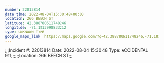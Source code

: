```yaml
---
number: 22013814
date_time: 2022-08-04T15:30:48+00:00
location: 266 BEECH ST
latitude: 42.388780611748246
longitude: -71.1813998833212
type: UNKNOWN TYPE
google_maps_link: https://maps.google.com/?q=42.388780611748246,-71.1813998833212
---
```


;;;Incident #: 22013814  Date: 2022-08-04 15:30:48   Type: ACCIDENTAL 911;;;;;;Location: 266 BEECH ST;;;

